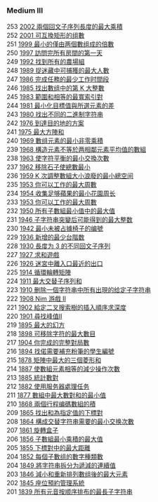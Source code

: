 ### Medium III

253 [2002 兩個回文子序列長度的最大乘積](./Medium/2002.md)  
252 [2001 可互換矩形的组數](./Medium/2001.md)  
251 [1999 最小的僅由两個數组成的倍數](./Medium/1999.md)  
250 [1997 訪問完所有房間的第一天](./Medium/1997.md)  
249 [1992 找到所有的農場組](./Medium/1992.md)  
248 [1989 捉迷藏中可捕獲的最大人數](./Medium/1989.md)  
247 [1986 完成任務的最少工作时間段](./Medium/1986.md)  
246 [1985 找出數组中的第 K 大整數](./Medium/1985.md)  
245 [1983 範圍和相等的最寬索引對](./Medium/1983.md)  
244 [1981 最小化目標值與所選元素的差](./Medium/1981.md)  
243 [1980 找出不同的二進制字符串](./Medium/1980.md)  
242 [1976 到達目的地的方案](./Medium/1976.md)  
241 [1975 最大方陣和](./Medium/1975.md)  
240 [1969 數组元素的最小非零乘積](./Medium/1969.md)  
239 [1968 構造元素不等於两相鄰元素平均值的數組](./Medium/1968.md)  
238 [1963 使字符平衡的最小交換次數](./Medium/1963.md)  
237 [1962 移除石子使總數最小](./Medium/1962.md)  
236 [1959 K 次調整數組大小浪廢的最小總空间](./Medium/1959.md)  
235 [1953 你可以工作的最大周數](./Medium/1953.md)  
234 [1954 收集足够蘋果的最小花園周长](./Medium/1954.md)  
233 [1953 你可以工作的最大周數](./Medium/1953.md)  
232 [1950 所有子數組最小值中的最大值](./Medium/1950.md)  
231 [1946 子字符串突變后可能得到的最大整数](./Medium/1946.md)  
230 [1942 最小未被占據椅子的编號](./Medium/1942.md)  
229 [1936 新增的最少台階数](./Medium/1936.md)   
228 [1930 長度为 3 的不同回文子序列](./Medium/1930.md)  
227 [1927 求和遊戲](./Medium/1927.md)  
226 [1926 迷宮中離入口最近的出口](./Medium/1926.md)  
225 [1914 循環輪轉矩陣](./Medium/1914.md)    
224 [1911 最大交替子序列和](./Medium/1911.md)    
223 [1910 删除一個字符串中所有出現的给定子字符串](./Medium/1910.md)  
222 [1908 Nim 游戲 II](./Medium/1908.md)  
221 [1902 給定二叉搜索樹的插入順序求深度](./Medium/1902.md)  
220 [1901 尋找峰值II](./Medium/1901.md)  
219 [1895 最大的幻方](./Medium/1895.md)  
218 [1898 可移除字符的最大數目](./Medium/1898.md)  
217 [1904 你完成的完整對局數](./Medium/1904.md)  
216 [1894 找偌需要補充粉筆的學生編號](./Medium/1894.md)  
215 [1878 矩陣中最大的三個菱形和](./Medium/1878.md)  
214 [1887 使數組元素相等的減少操作次數](./Medium/1887.md)  
213 [1885 統計數對](./Medium/1885.md)  
212 [1882 使用服务器處理任务](./Medium/1882.md)  
211 [1877 數組中最大數對和的最小值](./Medium/1877.md)  
210 [1868 兩個行程编碼數組的積](./Medium/1868.md)  
209 [1865 找出和為指定值的下標對](./Medium/1865.md)  
208 [1864 構成交替字符串需要的最小交换次數](./Medium/1864.md)  
207 [1861 旋轉盒子](./Medium/1861.md)  
206 [1856 子數組最小乘積的最大值](./Medium/1856.md)  
205 [1855 下標對中的最大距離](./Medium/1855.md)  
204 [1852 每個子數组的數字種類數](./Medium/1852.md)  
204 [1849 將字符串拆分为遞減的連續值](./Medium/1849.md)  
203 [1846 減小和重新排列數组後的最大元素](./Medium/1846.md)  
202 [1845 座位預約管理系統](./Medium/1845.md)  
201 [1839 所有元音按顺序排布的最長子字符串](./Medium/1839.md)  